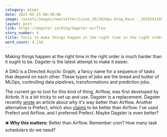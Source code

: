 ```yaml
---
category: mlops
date: 2021-05-25 08:30:00
image: /assets/images/newsletter/issue_20/1024px-Drag_Race_-_2019241185431_2019-08-29_Werner_Rennen_-_1281_-_AK8I8316.jpeg
layout: post
link: https://dagster.io/blog/dagster-airflow
story_number: 4
title: Tools to make things happen at the right time in the right order
word_count: 4,116
---
```


Making things happen at the right time in the right order is much harder than it ought to be. Dagster is the latest attempt to make it easier.

A DAG is a Directed Acyclic Graph, a fancy name for a sequence of tasks that depend on each other. These types of jobs are the bread and butter of MLOps, controlling data pipelines, transformations and prediction jobs.

The current go-to tool for this kind of thing, Airflow,  was first developed by Airbnb. It is a bit tricky to set up and use. Dagster is a replacement. Dagster recently [wrote](https://dagster.io/blog/dagster-airflow) an article about why it's way better than Airflow. Another alternative is Prefect, which also [claims](https://docs.prefect.io/core/getting_started/why-not-airflow.html) to be better than Airflow. I've used Prefect and Airflow, and I preferred Prefect. Maybe Dagster is even better?

🛎️ **Why this matters:** Better than Airflow. Remember cron? How many task schedulers do we need?